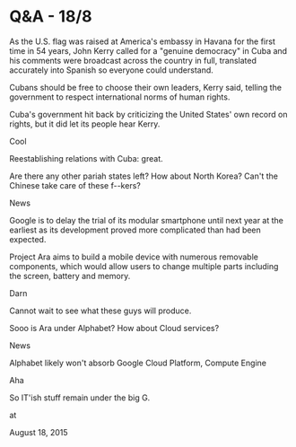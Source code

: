 # Q&A - 18/8
As the U.S. flag was raised at America's embassy in Havana for the first time in 54 years, John Kerry called for a "genuine democracy" in Cuba and his comments were broadcast across the country in full, translated accurately into Spanish so everyone could understand.

Cubans should be free to choose their own leaders, Kerry said, telling the government to respect international norms of human rights.

Cuba's government hit back by criticizing the United States' own record on rights, but it did let its people hear Kerry.

Cool

Reestablishing relations with Cuba: great.

Are there any other pariah states left? How about North Korea? Can't the Chinese take care of these f--kers?

News

Google is to delay the trial of its modular smartphone until next year at the earliest as its development proved more complicated than had been expected.

Project Ara aims to build a mobile device with numerous removable components, which would allow users to change multiple parts including the screen, battery and memory.

Darn

Cannot wait to see what these guys will produce.

Sooo is Ara under Alphabet? How about Cloud services?

News

Alphabet likely won't absorb Google Cloud Platform, Compute Engine

Aha

So IT'ish stuff remain under the big G.








at

August 18, 2015















